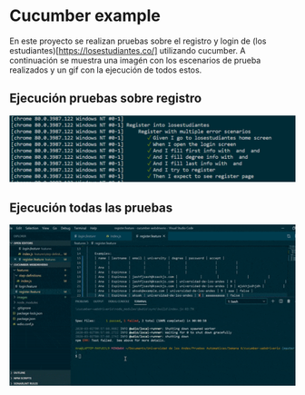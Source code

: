 # Cucumber example

En este proyecto se realizan pruebas sobre el registro y login de (los estudiantes)[https://losestudiantes.co/] utilizando cucumber. 
A continuación se muestra una imagén con los escenarios de prueba realizados y un gif con la ejecución de todos estos.

## Ejecución pruebas sobre registro
![alt-text](https://github.com/amespinosa11/cucumber_example/blob/master/images/register_errors.PNG)

## Ejecución todas las pruebas
![alt-text](https://github.com/amespinosa11/cucumber_example/blob/master/images/register-errorsx2.gif)
